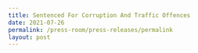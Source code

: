 ```yaml
---
title: Sentenced For Corruption And Traffic Offences
date: 2021-07-26
permalink: /press-room/press-releases/permalink
layout: post
---
```

